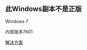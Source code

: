 ## 此Windows副本不是正版

Windows 7

内部版本7601

[解决方案](https://jingyan.baidu.com/article/9158e0006b7ddfa2541228c9.html)